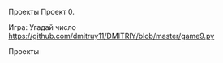 
Проекты
Проект 0.     

Игра: Угадай число https://github.com/dmitruy11/DMITRIY/blob/master/game9.py


Проекты
